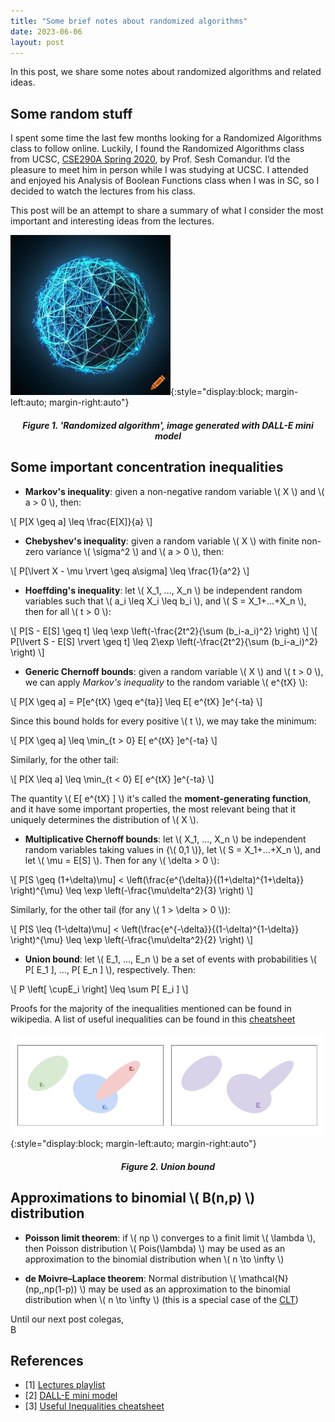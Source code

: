 ```yaml
---
title: "Some brief notes about randomized algorithms"
date: 2023-06-06
layout: post
---
```


In this post, we share some notes about randomized algorithms and related ideas.

<script type="text/javascript" charset="utf-8" src="https://cdn.mathjax.org/mathjax/latest/MathJax.js?config=TeX-AMS-MML_HTMLorMML"></script>

## Some random stuff

I spent some time the last few months looking for a Randomized Algorithms class to follow online. Luckily, I found the Randomized Algorithms class from UCSC, [CSE290A Spring 2020](https://www.youtube.com/watch?v=sXHr3CDAeWE&list=PLOQjlWvnI0faRpH2oJcyW4CuM5Clt8a2n), by Prof. Sesh Comandur. I’d the pleasure to meet him in person while I was studying at UCSC. I attended and enjoyed his Analysis of Boolean Functions class when I was in SC, so I decided to watch the lectures from his class. 

This post will be an attempt to share a summary of what I consider the most important and interesting ideas from the lectures.

![Randomized algorithm image](/assets/imgs/2023-06-06-post/figure_1_blog_2_craiyon_randomized_algorithm.png){:style="display:block; margin-left:auto; margin-right:auto"}
<h5 align="center"> Figure 1. 'Randomized algorithm', image generated with DALL-E mini model</h5>

## Some important concentration inequalities

- **Markov's inequality**: given a non-negative random variable \\( X \\) and \\( a > 0 \\), then:

\\[ P[X \geq a] \leq \frac{E[X]}{a} \\]

- **Chebyshev's inequality**: given a random variable \\( X \\) with finite non-zero variance \\( \sigma^2 \\) and \\( a > 0 \\), then:

\\[ P[\lvert X - \mu \rvert \geq a\sigma] \leq \frac{1}{a^2} \\]

- **Hoeffding's inequality**: let \\( X_1, ..., X_n \\) be independent random variables such that \\( a_i \leq X_i \leq b_i \\), and \\( S = X_1+...+X_n \\), then for all \\( t > 0 \\):

\\[ P[S - E[S] \geq t] \leq \exp \left(-\frac{2t^2}{\sum (b_i-a_i)^2} \right) \\]
\\[ P[\lvert S - E[S] \rvert \geq t] \leq 2\exp \left(-\frac{2t^2}{\sum (b_i-a_i)^2} \right) \\]

- **Generic Chernoff bounds**: given a random variable \\( X \\) and \\( t > 0 \\), we can apply *Markov's inequality* to the random variable \\( e^{tX} \\):

\\[ P[X \geq a] = P[e^{tX} \geq e^{ta}] \leq E[ e^{tX} ]e^{-ta} \\]

Since this bound holds for every positive \\( t \\), we may take the minimum:

\\[ P[X \geq a] \leq \min_{t > 0} E[ e^{tX} ]e^{-ta} \\]

Similarly, for the other tail:

\\[ P[X \leq a] \leq \min_{t < 0} E[ e^{tX} ]e^{-ta} \\]

The quantity \\( E[ e^{tX} ] \\) it's called the **moment-generating function**, and it have some important properties, the most relevant being that it uniquely determines the distribution of \\( X \\).

- **Multiplicative Chernoff bounds**: let \\( X_1, ..., X_n \\) be independent random variables taking values in {\\( 0,1 \\)}, let \\( S = X_1+...+X_n \\), and let \\( \mu = E[S] \\). Then for any \\( \delta > 0 \\):

\\[ P[S \geq (1+\delta)\mu] < \left(\frac{e^{\delta}}{(1+\delta)^{1+\delta}} \right)^{\mu} \leq \exp \left(-\frac{\mu\delta^2}{3} \right) \\]

Similarly, for the other tail (for any \\( 1 > \delta > 0 \\)):

\\[ P[S \leq (1-\delta)\mu] < \left(\frac{e^{-\delta}}{(1-\delta)^{1-\delta}} \right)^{\mu} \leq \exp \left(-\frac{\mu\delta^2}{2} \right) \\]

- **Union bound**: let \\( E_1, ..., E_n \\) be a set of events with probabilities \\( P[ E_1 ], ..., P[ E_n ] \\), respectively. Then:

\\[ P \left[ \cupE_i \right] \leq \sum P[ E_i ] \\]

Proofs for the majority of the inequalities mentioned can be found in wikipedia. A list of useful inequalities can be found in this [cheatsheet](https://sites.math.washington.edu/~morrow/335_17/ineq.pdf)

![Union bound](/assets/imgs/2023-06-06-post/figure_2_blog_2_union_bound.png){:style="display:block; margin-left:auto; margin-right:auto"}
<h5 align="center"> Figure 2. Union bound</h5>

## Approximations to binomial \\( B(n,p) \\) distribution

- **Poisson limit theorem**: if \\( np \\) converges to a finit limit \\( \lambda \\), then Poisson distribution \\( Pois(\lambda) \\) may be used as an approximation to the binomial distribution when \\( n \to \infty \\)

- **de Moivre–Laplace theorem**: Normal distribution \\( \mathcal{N}(np,\,np(1-p)) \\) may be used as an approximation to the binomial distribution when \\( n \to \infty \\) (this is a special case of the [CLT](https://en.wikipedia.org/wiki/Central_limit_theorem))


Until our next post colegas,  
B

## References

- [1] [Lectures playlist](https://www.youtube.com/watch?v=sXHr3CDAeWE&list=PLOQjlWvnI0faRpH2oJcyW4CuM5Clt8a2n)
- [2] [DALL-E mini model](https://www.craiyon.com)
- [3] [Useful Inequalities cheatsheet](https://sites.math.washington.edu/~morrow/335_17/ineq.pdf)
